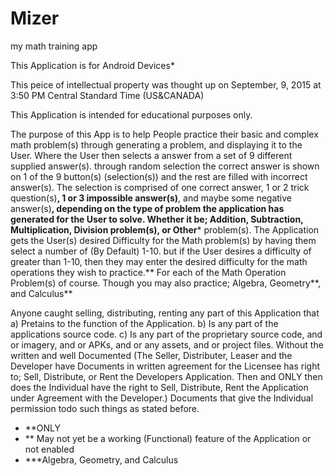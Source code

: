 # Mizer
my math training app

This Application is for Android Devices*

This peice of intellectual property was thought up on September, 9, 2015 at 3:50 PM Central Standard Time (US&CANADA)

This Application is intended for educational purposes only.

The purpose of this App is to help People practice their basic and complex math problem(s) through generating a problem,
and displaying it to the User. Where the User then selects a answer from a set of 9 different supplied answer(s).
through random selection the correct answer is shown on 1 of the 9 button(s) (selection(s)) and the rest are filled with
incorrect answer(s). The selection is comprised of one correct answer, 1 or 2 trick question(s)**, 1 or 3 impossible answer(s)**,
and maybe some negative answer(s)**, depending on the type of problem the application has generated for the User to solve.
Whether it be; Addition, Subtraction, Multiplication, Division problem(s), or Other*** problem(s). The Application gets
the User(s) desired Difficulty for the Math problem(s) by having them select a number of (By Default) 1-10. but if the User
desires a difficulty of greater than 1-10, then they may enter the desired difficulty for the math operations they wish to practice.**
For each of the Math Operation Problem(s) of course. Though you may also practice; Algebra, Geometry**, and Calculus**

Anyone caught selling, distributing, renting any part of this Application that 
     a) Pretains to the function of the Application.
     b) Is any part of the applications source code.
     c) Is any part of the proprietary source code, and or imagery, and or APKs, and or any assets, and or project files.
Without the written and well Documented (The Seller, Distributer, Leaser and the Developer have Documents in written agreement
for the Licensee has right to; Sell, Distribute, or Rent the Developers Application. Then and ONLY then does the Individual
have the right to Sell, Distribute, Rent the Application under Agreement with the Developer.) Documents that give the Individual
permission todo such things as stated before.

* **ONLY
* ** May not yet be a working (Functional) feature of the Application or not enabled
* ***Algebra, Geometry, and Calculus
